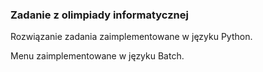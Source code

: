 ### Zadanie z olimpiady informatycznej

Rozwiązanie zadania zaimplementowane w języku Python.

Menu zaimplementowane w języku Batch.
